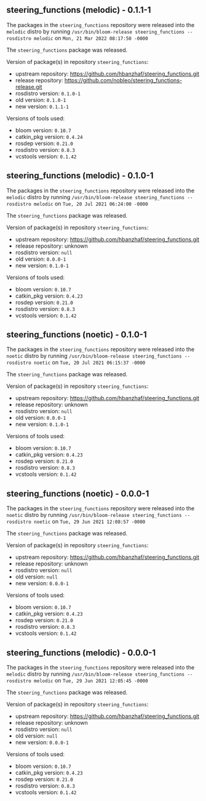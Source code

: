 ## steering_functions (melodic) - 0.1.1-1

The packages in the `steering_functions` repository were released into the `melodic` distro by running `/usr/bin/bloom-release steering_functions --rosdistro melodic` on `Mon, 21 Mar 2022 08:17:50 -0000`

The `steering_functions` package was released.

Version of package(s) in repository `steering_functions`:

- upstream repository: https://github.com/hbanzhaf/steering_functions.git
- release repository: https://github.com/nobleo/steering_functions-release.git
- rosdistro version: `0.1.0-1`
- old version: `0.1.0-1`
- new version: `0.1.1-1`

Versions of tools used:

- bloom version: `0.10.7`
- catkin_pkg version: `0.4.24`
- rosdep version: `0.21.0`
- rosdistro version: `0.8.3`
- vcstools version: `0.1.42`


## steering_functions (melodic) - 0.1.0-1

The packages in the `steering_functions` repository were released into the `melodic` distro by running `/usr/bin/bloom-release steering_functions --rosdistro melodic` on `Tue, 20 Jul 2021 06:24:00 -0000`

The `steering_functions` package was released.

Version of package(s) in repository `steering_functions`:

- upstream repository: https://github.com/hbanzhaf/steering_functions.git
- release repository: unknown
- rosdistro version: `null`
- old version: `0.0.0-1`
- new version: `0.1.0-1`

Versions of tools used:

- bloom version: `0.10.7`
- catkin_pkg version: `0.4.23`
- rosdep version: `0.21.0`
- rosdistro version: `0.8.3`
- vcstools version: `0.1.42`


## steering_functions (noetic) - 0.1.0-1

The packages in the `steering_functions` repository were released into the `noetic` distro by running `/usr/bin/bloom-release steering_functions --rosdistro noetic` on `Tue, 20 Jul 2021 06:15:37 -0000`

The `steering_functions` package was released.

Version of package(s) in repository `steering_functions`:

- upstream repository: https://github.com/hbanzhaf/steering_functions.git
- release repository: unknown
- rosdistro version: `null`
- old version: `0.0.0-1`
- new version: `0.1.0-1`

Versions of tools used:

- bloom version: `0.10.7`
- catkin_pkg version: `0.4.23`
- rosdep version: `0.21.0`
- rosdistro version: `0.8.3`
- vcstools version: `0.1.42`


## steering_functions (noetic) - 0.0.0-1

The packages in the `steering_functions` repository were released into the `noetic` distro by running `/usr/bin/bloom-release steering_functions --rosdistro noetic` on `Tue, 29 Jun 2021 12:08:57 -0000`

The `steering_functions` package was released.

Version of package(s) in repository `steering_functions`:

- upstream repository: https://github.com/hbanzhaf/steering_functions.git
- release repository: unknown
- rosdistro version: `null`
- old version: `null`
- new version: `0.0.0-1`

Versions of tools used:

- bloom version: `0.10.7`
- catkin_pkg version: `0.4.23`
- rosdep version: `0.21.0`
- rosdistro version: `0.8.3`
- vcstools version: `0.1.42`


## steering_functions (melodic) - 0.0.0-1

The packages in the `steering_functions` repository were released into the `melodic` distro by running `/usr/bin/bloom-release steering_functions --rosdistro melodic` on `Tue, 29 Jun 2021 12:05:45 -0000`

The `steering_functions` package was released.

Version of package(s) in repository `steering_functions`:

- upstream repository: https://github.com/hbanzhaf/steering_functions.git
- release repository: unknown
- rosdistro version: `null`
- old version: `null`
- new version: `0.0.0-1`

Versions of tools used:

- bloom version: `0.10.7`
- catkin_pkg version: `0.4.23`
- rosdep version: `0.21.0`
- rosdistro version: `0.8.3`
- vcstools version: `0.1.42`



